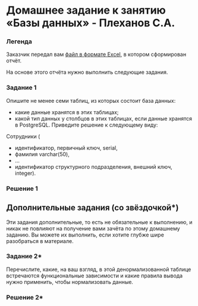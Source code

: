 # Домашнее задание к занятию «Базы данных» - Плеханов С.А.
### Легенда
 
 Заказчик передал вам [файл в формате Excel](https://github.com/netology-code/sdb-homeworks/blob/main/resources/hw-12-1.xlsx), в котором сформирован отчёт. 
 
 На основе этого отчёта нужно выполнить следующие задания.
 
 ### Задание 1
 
 Опишите не менее семи таблиц, из которых состоит база данных:
 
 - какие данные хранятся в этих таблицах;
 - какой тип данных у столбцов в этих таблицах, если данные хранятся в PostgreSQL.
 Приведите решение к следующему виду:
 
 Сотрудники (
 
 - идентификатор, первичный ключ, serial,
 - фамилия varchar(50),
 - ...
 - идентификатор структурного подразделения, внешний ключ, integer).

### Решение 1
 
 ## Дополнительные задания (со звёздочкой*)
 Эти задания дополнительные, то есть не обязательные к выполнению, и никак не повлияют на получение вами зачёта по этому домашнему заданию. Вы можете их выполнить, если хотите глубже шире разобраться в материале.
 
 
 ### Задание 2*
 
 Перечислите, какие, на ваш взгляд, в этой денормализованной таблице встречаются функциональные зависимости и какие правила вывода нужно применить, чтобы нормализовать данные.

 ### Решение 2*

 
